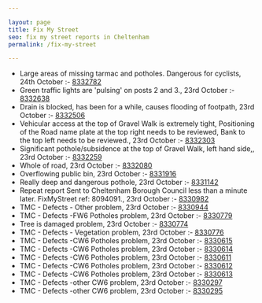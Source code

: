 ```yaml
---

layout: page
title: Fix My Street
seo: fix my street reports in Cheltenham
permalink: /fix-my-street

---
```


<!-- fix_marker starts -->

- Large areas of missing tarmac and potholes. Dangerous for cyclists, 24th October :- [8332782](https://www.fixmystreet.com/report/8332782)
- Green traffic lights are 'pulsing' on posts 2 and 3., 23rd October :- [8332638](https://www.fixmystreet.com/report/8332638)
- Drain is blocked, has been for a while, causes flooding of footpath, 23rd October :- [8332506](https://www.fixmystreet.com/report/8332506)
- Vehicular access at the top of Gravel Walk is extremely tight, Positioning of the Road name plate at the top right needs to be reviewed, Bank to the top left needs to be reviewed., 23rd October :- [8332303](https://www.fixmystreet.com/report/8332303)
- Significant pothole/subsidence at the top of Gravel Walk, left hand side,, 23rd October :- [8332259](https://www.fixmystreet.com/report/8332259)
- Whole of road, 23rd October :- [8332080](https://www.fixmystreet.com/report/8332080)
- Overflowing public bin, 23rd October :- [8331916](https://www.fixmystreet.com/report/8331916)
- Really deep and dangerous pothole, 23rd October :- [8331142](https://www.fixmystreet.com/report/8331142)
- Repeat report Sent to Cheltenham Borough Council less than a minute later. FixMyStreet ref: 8094091., 23rd October :- [8330982](https://www.fixmystreet.com/report/8330982)
- TMC - Defects - Other problem, 23rd October :- [8330944](https://www.fixmystreet.com/report/8330944)
- TMC - Defects -FW6 Potholes problem, 23rd October :- [8330779](https://www.fixmystreet.com/report/8330779)
- Tree is damaged problem, 23rd October :- [8330774](https://www.fixmystreet.com/report/8330774)
- TMC - Defects - Vegetation problem, 23rd October :- [8330776](https://www.fixmystreet.com/report/8330776)
- TMC - Defects -CW6 Potholes  problem, 23rd October :- [8330615](https://www.fixmystreet.com/report/8330615)
- TMC - Defects -CW6 Potholes  problem, 23rd October :- [8330614](https://www.fixmystreet.com/report/8330614)
- TMC - Defects -CW6 Potholes  problem, 23rd October :- [8330611](https://www.fixmystreet.com/report/8330611)
- TMC - Defects -CW6 Potholes  problem, 23rd October :- [8330612](https://www.fixmystreet.com/report/8330612)
- TMC - Defects -CW6 Potholes  problem, 23rd October :- [8330613](https://www.fixmystreet.com/report/8330613)
- TMC - Defects -other CW6 problem, 23rd October :- [8330297](https://www.fixmystreet.com/report/8330297)
- TMC - Defects -other CW6 problem, 23rd October :- [8330295](https://www.fixmystreet.com/report/8330295)

<!-- fix_marker ends -->